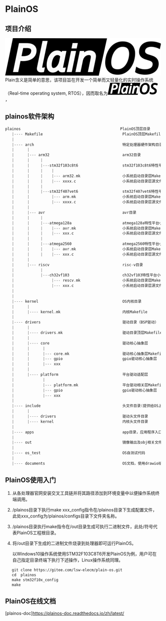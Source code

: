 # PlainOS

## 项目介绍
![logo](logo.png)
Plain含义是简单的意思，该项目旨在开发一个简单而又轻量化的实时操作系统（Real-time operating system, RTOS），因而取名为![logo](logo.svg)，

## plainos软件架构    

```c++
plainos                                             PlainOS顶层目录
   |---- Makefile                                    PlainOS顶层Makefile（编译入口）
   |
   |---- arch                                        特定处理器硬件架构目录（BSP驱动）
   |      |
   |      |--- arm32                                 arm32目录
   |      |     |
   |      |     |---stm32f103c8t6                    stm32f103c8t6特性平台小系统启动目录
   |      |     |    |
   |      |     |    |--- arm32.mk                   小系统启动目录层Makefile
   |      |     |    |--- xxxx.c                     小系统启动目录层源文件
   |      |     |
   |      |     |---stm32f407vet6                    stm32f407vet6特性平台小系统启动目录
   |      |          |--- arm.mk                     小系统启动目录层Makefile
   |      |          |--- xxxx.c                     小系统启动目录层源文件
   |      |
   |      |--- avr                                   avr目录
   |      |     |
   |      |     |---atmega128a                       atmega128a特性平台小系统启动目录
   |      |     |    |--- avr.mk                     小系统启动目录层Makefile
   |      |     |    |--- xxx.c                      小系统启动目录层源文件
   |      |     |
   |      |     |---atmega2560                       atmega2560特性平台小系统启动目录
   |      |     |    |--- avr.mk                     小系统启动目录层Makefile
   |      |     |    |--- xxx.c                      小系统启动目录层源文件
   |      |
   |      |--- riscv                                 risc-v目录
   |            |
   |            |---ch32vf103                        ch32vf103特性平台小系统启动目录
   |                 |--- rescv.mk                   小系统启动目录层Makefile
   |                 |--- xxx.c                      小系统启动目录层源文件
   |
   |
   |---- kernel                                      OS内核目录
   |      |
   |      |---- kernel.mk                            内核Makefile
   |
   |---- drivers                                     驱动目录（BSP驱动）
   |      |
   |      |---- drivers.mk                           驱动目录顶层Makefile
   |      |
   |      |---- core                                 驱动核心抽象层
   |      |      |
   |      |      |--- core.mk                        驱动核心抽象层Makefile
   |      |      |--- gpio                           gpio驱动核心抽象层
   |      |      |--- xxx
   |      |
   |      |---- platform                             平台驱动适配层
   |             |
   |             |--- platform.mk                    平台驱动相关层Makefile
   |             |--- gpio                           gpio驱动核心抽象层
   |             |--- xxx
   |
   |---- include                                     头文件目录(提供给OS上层的通用接口)
   |      |
   |      |---- drivers                              驱动头文件目录
   |      |---- kernel                               内核头文件目录
   |
   |---- apps                                        app目录，应用程序入口
   |
   |---- out                                         镜像输出及obj相关文件
   |
   |---- os_test                                     OS自测试代码
   |
   |---- documents                                   OS文档，使用drawio绘图


```

## PlainOS使用入门

1.  从各处理器官网安装交叉工具链并将其路径添加到环境变量中以便操作系统终端调用。
2.  /plainos目录下执行make xxx_config指令在/plainos目录下生成配置文件，此处xxx_config为/plainos/configs目录下文件夹名称。
3.  /plainos目录执行make指令在/out目录生成可执行二进制文件，此处/符号代表PlainOS工程根目录。
4.  将/out目录下生成的二进制文件烧录到处理器即可运行PlainOS。
   
      以Windows10操作系统使用STM32F103C8T6开发PlainOS为例，用户可在自己指定目录终端下执行下述操作，Linux操作系统同理。
```shell
   git clone https://gitee.com/lsw-elecm/plain-os.git
   cd  plainos
   make stm32f10x_config
   make 
```

## PlainOS在线文档
[plainos-doc]https://plainos-doc.readthedocs.io/zh/latest/
